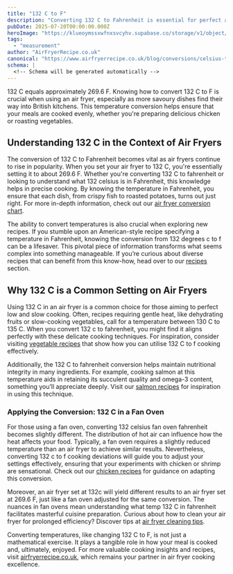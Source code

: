```yaml
---
title: "132 C to F"
description: "Converting 132 C to Fahrenheit is essential for perfect air fryer dishes. Learn how this conversion helps you cook at the right temperature for consistent results. Our guide simplifies 132 C to F conversion for your favourite recipes."
pubDate: 2025-07-20T00:00:00.000Z
heroImage: "https://klueoymssxwfnxsvcyhv.supabase.co/storage/v1/object/public/Shmucket/132-c-to-f.png"
tags:
  - "measurement"
author: "AirFryerRecipe.co.uk"
canonical: "https://www.airfryerrecipe.co.uk/blog/conversions/celsius-to-fahrenheit/132-c-to-f"
schema: |
  <!-- Schema will be generated automatically -->
---
```


<p id="">132 C equals approximately 269.6 F. Knowing how to convert 132 C to F is crucial when using an air fryer, especially as more savoury dishes find their way into British kitchens. This temperature conversion helps ensure that your meals are cooked evenly, whether you're preparing delicious chicken or roasting vegetables.</p><h2 id="">Understanding 132 C in the Context of Air Fryers</h2><p id="">The conversion of 132 C to Fahrenheit becomes vital as air fryers continue to rise in popularity. When you set your air fryer to 132 C, you're essentially setting it to about 269.6 F. Whether you're converting 132 C to fahrenheit or looking to understand what 132 celsius is in Fahrenheit, this knowledge helps in precise cooking. By knowing the temperature in Fahrenheit, you ensure that each dish, from crispy fish to roasted potatoes, turns out just right. For more in-depth information, check out our <a href="https://www.airfryerrecipe.co.uk/air-fryer-conversion-chart" id="">air fryer conversion chart</a>.</p><p id="">The ability to convert temperatures is also crucial when exploring new recipes. If you stumble upon an American-style recipe specifying a temperature in Fahrenheit, knowing the conversion from 132 degrees c to f can be a lifesaver. This pivotal piece of information transforms what seems complex into something manageable. If you’re curious about diverse recipes that can benefit from this know-how, head over to our <a href="https://www.airfryerrecipe.co.uk/recipes" id="">recipes</a> section.</p><h2 id="">Why 132 C is a Common Setting on Air Fryers</h2><p id="">Using 132 C in an air fryer is a common choice for those aiming to perfect low and slow cooking. Often, recipes requiring gentle heat, like dehydrating fruits or slow-cooking vegetables, call for a temperature between 130 C to 135 C. When you convert 132 c to fahrenheit, you might find it aligns perfectly with these delicate cooking techniques. For inspiration, consider visiting <a href="https://www.airfryerrecipe.co.uk/recipe-category/vegetables" id="">vegetable recipes</a> that show how you can utilise 132 C to f cooking effectively.</p><p id="">Additionally, the 132 C to fahrenheit conversion helps maintain nutritional integrity in many ingredients. For example, cooking salmon at this temperature aids in retaining its succulent quality and omega-3 content, something you’ll appreciate deeply. Visit our <a href="https://www.airfryerrecipe.co.uk/recipe-category/salmon" id="">salmon recipes</a> for inspiration in using this technique.</p><h3 id="">Applying the Conversion: 132 C in a Fan Oven</h3><p id="">For those using a fan oven, converting 132 celsius fan oven fahrenheit becomes slightly different. The distribution of hot air can influence how the heat affects your food. Typically, a fan oven requires a slightly reduced temperature than an air fryer to achieve similar results. Nevertheless, converting 132 c to f cooking deviations will guide you to adjust your settings effectively, ensuring that your experiments with chicken or shrimp are sensational. Check out our <a href="https://www.airfryerrecipe.co.uk/recipe-category/chicken" id="">chicken recipes</a> for guidance on adapting this conversion.</p><p id="">Moreover, an air fryer set at 132c will yield different results to an air fryer set at 269.6 F, just like a fan oven adjusted for the same conversion. The nuances in fan ovens mean understanding what temp 132 C in fahrenheit facilitates masterful cuisine preparation. Curious about how to clean your air fryer for prolonged efficiency? Discover tips at <a href="https://www.airfryerrecipe.co.uk/air-fryer-cleaner" id="">air fryer cleaning tips</a>.</p><p id="">Converting temperatures, like changing 132 C to F, is not just a mathematical exercise. It plays a tangible role in how your meal is cooked and, ultimately, enjoyed. For more valuable cooking insights and recipes, visit <a href="https://www.airfryerrecipe.co.uk" id="">airfryerrecipe.co.uk</a>, which remains your partner in air fryer cooking excellence.</p>
